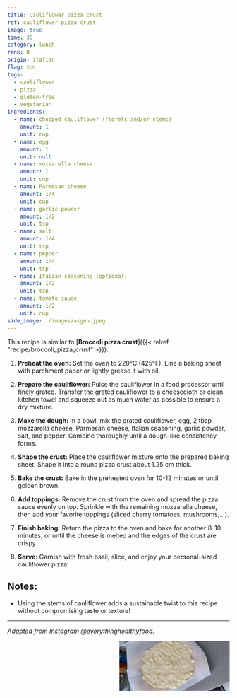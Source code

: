 ```yaml
---
title: Cauliflower pizza crust
ref: cauliflower-pizza-crust
image: true
time: 30
category: lunch
rank: B
origin: italian
flag: 🇮🇹
tags:
  - cauliflower 
  - pizza
  - gluten-free
  - vegetarian
ingredients:
  - name: chopped cauliflower (florets and/or stems)
    amount: 1
    unit: cup
  - name: egg
    amount: 1
    unit: null
  - name: mozzarella cheese
    amount: 1
    unit: cup
  - name: Parmesan cheese
    amount: 1/4
    unit: cup
  - name: garlic powder
    amount: 1/2
    unit: tsp
  - name: salt
    amount: 1/4
    unit: tsp
  - name: pepper
    amount: 1/4
    unit: tsp
  - name: Italian seasoning (optional)
    amount: 1/2
    unit: tsp
  - name: tomato sauce
    amount: 1/2
    unit: cup
side_image: ./images/aigen.jpeg
---
```


This recipe is similar to [**Broccoli pizza crust**]({{< relref "recipe/broccoli_pizza_crust" >}}).

1. **Preheat the oven:**
Set the oven to 220°C (425°F). Line a baking sheet with parchment paper or lightly grease it with oil.

1. **Prepare the cauliflower:**
Pulse the cauliflower in a food processor until finely grated. Transfer the grated cauliflower to a cheesecloth or clean kitchen towel and squeeze out as much water as possible to ensure a dry mixture.

1. **Make the dough:**
In a bowl, mix the grated cauliflower, egg, 2 tbsp mozzarella cheese, Parmesan cheese, Italian seasoning, garlic powder, salt, and pepper. Combine thoroughly until a dough-like consistency forms.

1. **Shape the crust:**
Place the cauliflower mixture onto the prepared baking sheet. Shape it into a round pizza crust about 1.25 cm thick. 

1. **Bake the crust:**
Bake in the preheated oven for 10-12 minutes or until golden brown.


6. **Add toppings:**
Remove the crust from the oven and spread the pizza sauce evenly on top. Sprinkle with the remaining mozzarella cheese, then add your favorite toppings (sliced cherry tomatoes, mushrooms,...).

7. **Finish baking:**
Return the pizza to the oven and bake for another 8-10 minutes, or until the cheese is melted and the edges of the crust are crispy.

8. **Serve:**
Garnish with fresh basil, slice, and enjoy your personal-sized cauliflower pizza!

## Notes:
- Using the stems of cauliflower adds a sustainable twist to this recipe without compromising taste or texture!


---

_Adapted from [Instagram @everythinghealthyfood](https://www.instagram.com/p/B_kntaohcXy/?utm_source=ig_web_copy_link)._

<img src="images/cauliflower_pizza_crust.jpg" style="width:250px; float:right;"/>
